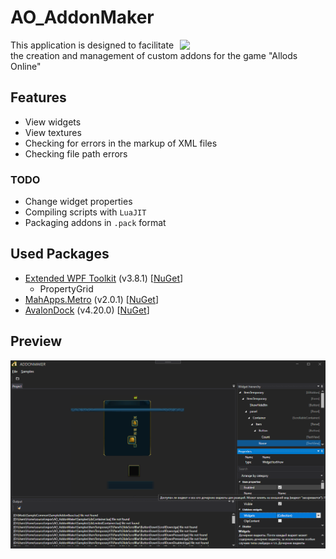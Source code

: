 # AO_AddonMaker
<img align="right" src="https://allods.mail.ru/static/img/110/logo.png" width="233">This application is designed to facilitate the creation and management of custom addons for the game "Allods Online"
## Features
* View widgets
* View textures
* Checking for errors in the markup of XML files
* Checking file path errors
### TODO
* Change widget properties
* Compiling scripts with `LuaJIT`
* Packaging addons in `.pack` format

## Used Packages
* [Extended WPF Toolkit](https://github.com/xceedsoftware/wpftoolkit) (v3.8.1) [[NuGet](https://www.nuget.org/packages/DotNetZip/1.13.8)]
  * PropertyGrid
* [MahApps.Metro](https://github.com/MahApps/MahApps.Metro) (v2.0.1) [[NuGet](https://www.nuget.org/packages/MahApps.Metro/2.0.1)]
* [AvalonDock](https://github.com/Dirkster99/AvalonDock) (v4.20.0) [[NuGet](https://www.nuget.org/packages/Dirkster.AvalonDock/4.20.0)]
## Preview
<img src="scr01.png" width="1024" />
